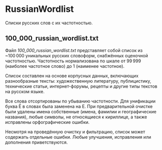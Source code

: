 # RussianWordlist
Списки русских слов с их частотностью.

## 100_000_russian_wordlist.txt
Файл *100_000_russian_wordlist.txt* представляет собой список из ~100 000 уникальных русских словоформ, снабжённых оценочной частотностью. Частотность нормализована по шкале от 99 999 (наиболее частотное слово) до 1 (наименее частотное).

Список составлен на основе корпусных данных, включающих разнообразные тексты: художественную литературу, публицистику, технические статьи, интернет-форумы, рецепты и другие типы текстов на русском языке.

Все слова отсортированы по убыванию частотности. Для унификации буква Ё в словах была заменена на Е. При предварительной очистке были удалены имена собственные (имена, фамилии и географические названия), любые символы, не относящиеся к кириллице, а также исправлены орфографические ошибки. 

Несмотря на проведённую очистку и фильтрацию, список может содержать отдельные ошибки. Любые улучшения, исправления или дополнения приветствуются.
